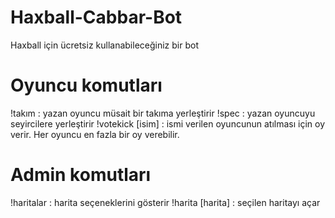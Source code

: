 # Haxball-Cabbar-Bot
Haxball için ücretsiz kullanabileceğiniz bir bot

# Oyuncu komutları
!takım : yazan oyuncu müsait bir takıma yerleştirir
!spec  : yazan oyuncuyu seyircilere yerleştirir
!votekick [isim] : ismi verilen oyuncunun atılması için oy verir. Her oyuncu en fazla bir oy verebilir.

# Admin komutları
!haritalar : harita seçeneklerini gösterir
!harita [harita] : seçilen haritayı açar
